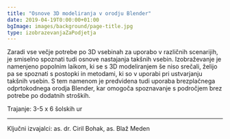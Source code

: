 ```yaml
---
title: "Osnove 3D modeliranja v orodju Blender"
date: 2019-04-19T0:00:00+01:00
bgImage: images/background/page-title.jpg
type: izobrazevanjaZaPodjetja
---
```

Zaradi vse večje potrebe po 3D vsebinah za uporabo v različnih scenarijih, je smiselno spoznati tudi osnove nastajanja takšnih vsebin. 
Izobraževanje je namenjeno popolnim laikom, ki se s 3D modeliranjem še niso srečali, želijo pa se spoznati s postopki in metodami, ki so v uporabi pri ustvarjanju takšnih vsebin. 
S tem namenom je predvidena tudi uporaba brezplačnega odprtokodnega orodja Blender, kar omogoča spoznavanje s področjem brez potrebe po dodatnih stroških.

Trajanje: 3-5 x 6 šolskih ur

---

Ključni izvajalci: as. dr. Ciril Bohak, as. Blaž Meden
